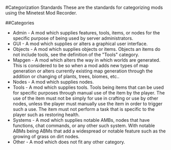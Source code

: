 #Categorization Standards
These are the standards for categorizing mods using the Minetest Mod Recorder.

##Categories
- Admin - A mod which supplies features, tools, items, or nodes for the specific purpose of being used by server administrators.
- GUI - A mod which supplies or alters a graphical user interface.
- Objects - A mod which supplies objects or items. Objects an items do not include tools, see the definition of the "Tools" category.
- Mapgen - A mod which alters the way in which worlds are generated. This is considered to be so when a mod adds new types of map generation or alters currently existing map generation through the addition or changing of plants, trees, biomes, etc..
- Nodes - A mod which supplies nodes.
- Tools - A mod which supplies tools. Tools being items that can be used for specific purposes through manual use of the item by the player. The use of the item must not be simply for use in crafting or use by other nodes, unless the player must manually use the item in order to trigger such a use. The item must not perform a task that is specific to the player such as restoring health.
- Systems - A mod which supplies notable AMBs, nodes that have functions, chat commands, or any other such system. With notable ABMs being ABMs that add a widespread or notable feature such as the growing of grass on dirt nodes.
- Other - A mod which does not fit any other category.
